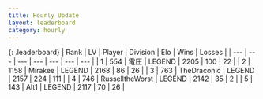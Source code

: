 ```yaml
---
title: Hourly Update
layout: leaderboard
category: hourly
---
```


{: .leaderboard}
| Rank | LV | Player | Division | Elo | Wins | Losses |
| --- | --- | --- | --- | --- | --- | --- |
| <span data-change="0">1</span> | 554 | <span title="ID: 407707">電圧</span> | LEGEND | <span data-change="0">2205</span> | <span data-change="0">100</span> | <span data-change="0">22</span> |
| <span data-change="0">2</span> | 1158 | <span title="ID: 416373">Mirakee</span> | LEGEND | <span data-change="3">2168</span> | <span data-change="1">86</span> | <span data-change="0">26</span> |
| <span data-change="0">3</span> | 763 | <span title="ID: 544310">TheDraconic</span> | LEGEND | <span data-change="0">2157</span> | <span data-change="0">224</span> | <span data-change="0">111</span> |
| <span data-change="0">4</span> | 746 | <span title="ID: 388751">RusselltheWorst</span> | LEGEND | <span data-change="5">2142</span> | <span data-change="1">35</span> | <span data-change="0">2</span> |
| <span data-change="0">5</span> | 143 | <span title="ID: 443550">Alt1</span> | LEGEND | <span data-change="0">2117</span> | <span data-change="0">70</span> | <span data-change="0">26</span> |